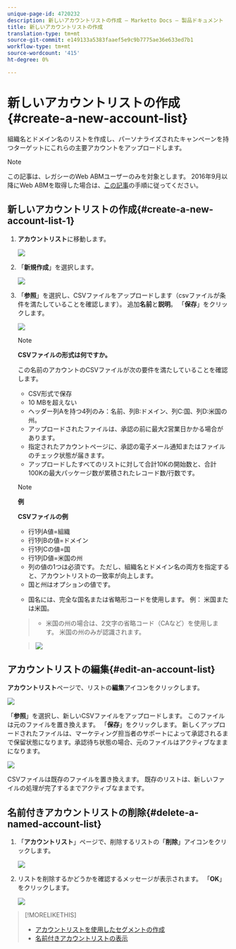 ```yaml
---
unique-page-id: 4720232
description: 新しいアカウントリストの作成 — Marketto Docs — 製品ドキュメント
title: 新しいアカウントリストの作成
translation-type: tm+mt
source-git-commit: e149133a5383faaef5e9c9b7775ae36e633ed7b1
workflow-type: tm+mt
source-wordcount: '415'
ht-degree: 0%

---
```



# 新しいアカウントリストの作成{#create-a-new-account-list}

組織名とドメイン名のリストを作成し、パーソナライズされたキャンペーンを持つターゲットにこれらの主要アカウントをアップロードします。

>[!NOTE]
>
>この記事は、レガシーのWeb ABMユーザーのみを対象とします。 2016年9月以降にWeb ABMを取得した場合は、[この記事](http://docs.marketo.com/display/DOCS/Account+Lists#AccountLists-CreateaNewAccountList)の手順に従ってください。

## 新しいアカウントリストの作成{#create-a-new-account-list-1}

1. **アカウントリスト**&#x200B;に移動します。

   ![](assets/dropdown-account-lists-hand.jpg)

1. 「**新規作成**」を選択します。

   ![](assets/create-new-account-list-hand.jpg)

1. 「**参照**」を選択し、CSVファイルをアップロードします（csvファイルが条件を満たしていることを確認します）。 追加&#x200B;**名前**&#x200B;と&#x200B;**説明**。 「**保存**」をクリックします。

   ![](assets/create-account-list-hands.jpg)

   >[!NOTE]
   >
   >**CSVファイルの形式は何ですか。**
   >
   >
   >この名前のアカウントのCSVファイルが次の要件を満たしていることを確認します。
   >
   >* CSV形式で保存
   >* 10 MBを超えない
   >* ヘッダー列Aを持つ4列のみ：名前、列B:ドメイン、列C:国、列D:米国の州。
   >* アップロードされたファイルは、承認の前に最大2営業日かかる場合があります。
   >* 指定されたアカウントページに、承認の電子メール通知またはファイルのチェック状態が届きます。
   >* アップロードしたすべてのリストに対して合計10Kの開始数と、合計100Kの最大パッケージ数が累積されたレコード数/行数です。


   >[!NOTE]
   >
   >**例**
   >
   >**CSVファイルの例**
   >
   >* 行1列A値=組織
   >* 行1列Bの値=ドメイン
   >* 行1列Cの値=国
   >* 行1列D値=米国の州
   >* 列の値の1つは必須です。 ただし、組織名とドメイン名の両方を指定すると、アカウントリストの一致率が向上します。
   >* 国と州はオプションの値です。

      >
      >  
   * 国名には、完全な国名または省略形コードを使用します。 例： 米国または米国。
   >  * 米国の州の場合は、2文字の省略コード（CAなど）を使用します。 米国の州のみが認識されます。

   >    
   >![](assets/image2015-2-25-12-3a19-3a10.png)

## アカウントリストの編集{#edit-an-account-list}

**アカウントリスト**&#x200B;ページで、リストの**編集**アイコンをクリックします。

![](assets/create-new-account-list-edit.jpg)

「**参照**」を選択し、新しいCSVファイルをアップロードします。 このファイルは元のファイルを置き換えます。 「**保存**」をクリックします。 新しくアップロードされたファイルは、マーケティング担当者のサポートによって承認されるまで保留状態になります。承認待ち状態の場合、元のファイルはアクティブなままになります。

![](assets/set-account-list-edit-hands.jpg)

CSVファイルは既存のファイルを置き換えます。 既存のリストは、新しいファイルの処理が完了するまでアクティブなままです。

## 名前付きアカウントリストの削除{#delete-a-named-account-list}

1. 「**アカウントリスト**」ページで、削除するリストの「**削除**」アイコンをクリックします。

   ![](assets/create-new-account-list-delete.jpg)

1. リストを削除するかどうかを確認するメッセージが表示されます。 「**OK**」をクリックします。

   ![](assets/delete-notification-hand.jpg)

>[!MORELIKETHIS]
>
>* [アカウントリストを使用したセグメントの作成](create-a-segment-using-an-account-list.md)
>* [名前付きアカウントリストの表示](http://docs.marketo.com/pages/viewpage.action?pageid=4720244)

